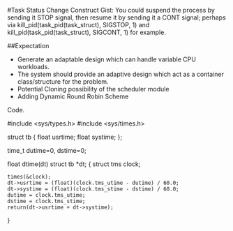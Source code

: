 #Task Status Change Construct Gist:
You could suspend the process by sending it STOP signal, then resume it by sending it a CONT signal; 
perhaps via kill_pid(task_pid(task_struct), SIGSTOP, 1) and kill_pid(task_pid(task_struct), SIGCONT, 1) for example.

##Expectation

- Generate an adaptable design which can handle variable CPU workloads. 
- The system should provide an adaptive design which act as a container class/structure for the problem.
- Potential Cloning possibility of the scheduler module
- Adding Dynamic Round Robin Scheme


Code.

#include <sys/types.h>
#include <sys/times.h>

struct tb { float usrtime; float systime; };

time_t dutime=0, dstime=0;

float
dtime(dt) struct tb *dt;
{	struct tms clock;

	times(&clock);
	dt->usrtime = (float)(clock.tms_utime - dutime) / 60.0;
	dt->systime = (float)(clock.tms_stime - dstime) / 60.0;
	dutime = clock.tms_utime;
	dstime = clock.tms_stime;
	return(dt->usrtime + dt->systime);
}

